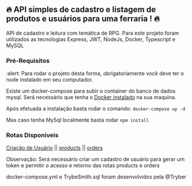 ## 🔥 API simples de cadastro e listagem de produtos e usuários para uma ferraria ! 🔥

API de cadastro e leitura com temática de RPG. Para este projeto foram utilizados as tecnologias Express, JWT, NodeJs, Docker, Typescript e MySQL

### Pré-Requisitos

:alert: Para rodar o projeto desta forma, obrigatoriamente você deve ter o node instalado em seu computador.

Existe um docker-compose para subir o container do banco de dados mysql. Será necessário que tenha o [Docker instalado](https://www.hostinger.com.br/tutoriais/install-docker-ubuntu) na sua maquina.

Após efetuada a instalação basta rodar o comando: ``` docker-compose up -d ```

Mas caso tenha MySql localmente basta rodar ```npm install ```

### Rotas Disponíveis

[Criação de Usuário](https://localhost:3306/users)  || 
[products](https://localhost:3306/products) ||
[orders](https://localhost:3306/orders) 

Observação: Será necessário criar um cadastro de usuário para gerar um token e permitir o acesso e retorno das rotas products e orders


docker-compose.yml e TrybeSmith.sql foram desenvolvidos pela @Tryber
